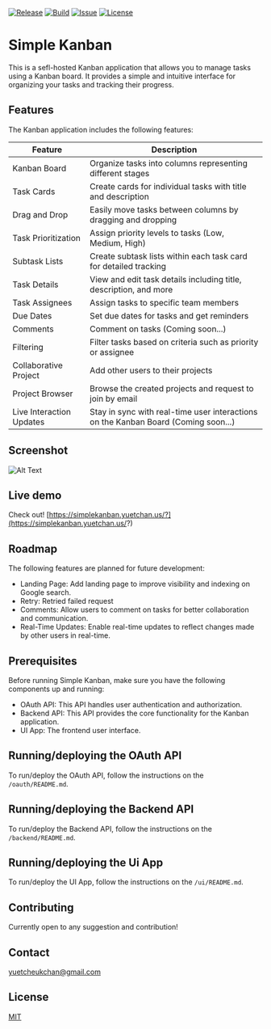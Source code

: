 
[![Release](https://img.shields.io/badge/Release-v1.0.0-blue.svg)](https://github.com/YuetChan/simple-kanban/releases/tag/v1.0.0)
[![Build](https://img.shields.io/badge/Build-Passing-brightgreen.svg)](https://github.com/YuetChan/simple-kanban)
[![Issue](https://img.shields.io/github/issues/YuetChan/simple-kanban)](https://github.com/YuetChan/simple-kanban/issues)
[![License](https://img.shields.io/badge/License-MIT-yellow.svg)](https://github.com/YuetChan/simple-kanban/blob/master/LICENSE)

# Simple Kanban

This is a sefl-hosted Kanban application that allows you to manage tasks using a Kanban board. It provides a simple and intuitive interface for organizing your tasks and tracking their progress.

## Features

The Kanban application includes the following features:

| Feature                        | Description                                                              |
| ------------------------------ | ------------------------------------------------------------------------ |
| Kanban Board                   | Organize tasks into columns representing different stages                |
| Task Cards                     | Create cards for individual tasks with title and description             |
| Drag and Drop                  | Easily move tasks between columns by dragging and dropping               |
| Task Prioritization            | Assign priority levels to tasks (Low, Medium, High)                      |
| Subtask Lists                  | Create subtask lists within each task card for detailed tracking          |
| Task Details                   | View and edit task details including title, description, and more         |
| Task Assignees                 | Assign tasks to specific team members                                    |
| Due Dates                      | Set due dates for tasks and get reminders                                |
| Comments                       | Comment on tasks (Coming soon...)                                        |
| Filtering                      | Filter tasks based on criteria such as priority or assignee               |                               |
| Collaborative Project           | Add other users to their projects                              |
| Project Browser                | Browse the created projects and request to join by email        |
| Live Interaction Updates       | Stay in sync with real-time user interactions on the Kanban Board (Coming soon...) | 

## Screenshot
![Alt Text](https://i.ibb.co/SncgNRw/Screenshot-from-2023-06-29-20-06-20.png)

## Live demo
Check out! [https://simplekanban.yuetchan.us/?](https://simplekanban.yuetchan.us/?)

## Roadmap

The following features are planned for future development:
- Landing Page: Add landing page to improve visibility and indexing on Google search.
- Retry: Retried failed request
- Comments: Allow users to comment on tasks for better collaboration and communication.
- Real-Time Updates: Enable real-time updates to reflect changes made by other users in real-time.

## Prerequisites

Before running Simple Kanban, make sure you have the following components up and running:

- OAuth API: This API handles user authentication and authorization.
- Backend API: This API provides the core functionality for the Kanban application.
- UI App: The frontend user interface.

## Running/deploying the OAuth API

To run/deploy the OAuth API, follow the instructions on the `/oauth/README.md`.

## Running/deploying the Backend API

To run/deploy the Backend API, follow the instructions on the `/backend/README.md`.

## Running/deploying the Ui App

To run/deploy the UI App, follow the instructions on the `/ui/README.md`.



## Contributing
Currently open to any suggestion and contribution!

## Contact
yuetcheukchan@gmail.com

## License
[MIT](https://choosealicense.com/licenses/mit/)
